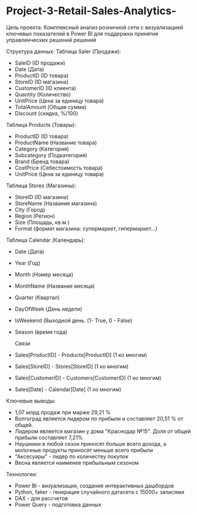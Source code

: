 # Project-3-Retail-Sales-Analytics-

Цель проекта:
Комплексный анализ розничной сети с визуализацией ключевых показателей в Power BI для поддержки принятия управленческих решений решений

Структура данных:
Таблица Saler (Продажи):
- SaleID (ID продажи)
- Date (Дата)
- ProductID (ID товара)
- StoreID (ID магазина)
- CustomerID (ID клиента)
- Quantity (Количество)
- UnitPrice (Цена за единицу товара)
- TotalAmount (Общая сумма)
- Discount (скидка, %/100)

Таблица Products (Товары):
- ProductID (ID товара)
- ProductName (Название товара)
- Category (Категория)
- Subcategory (Подкатегория)
- Brand (Бренд товара)
- CostPrice (Себестоимость товара)
- UnitPrice (Цена за единицу товара)

Таблица Stores (Магазины):
- StoreID (ID магазина)
- StoreName (Название магазина)
- City (Город)
- Region (Регион)
- Size (Площадь, кв.м.)
- Format (формат магазина: супермаркет, гипермаркет...)

Таблица Calendar (Календарь):

- Date (Дата)
- Year (Год)
- Month (Номер месяца)
- MonthName (Название месяца)
- Quarter (Квартал)
- DayOfWeek (День недели)
- IsWeekend (Выходной день. (1- True, 0 - False)
- Season (время года)

  Связи
- Sales[ProductID] - Products[ProductID]  (1 ко многим)  
- Sales[StoreID] - Stores[StoreID]  (1 ко многим)
- Sales[CustomerID] - Customers[CustomerID]  (1 ко многим)
- Sales[Date] - Calendar[Date]  (1 ко многим)


Ключевые выводы: 
 - 1,07 млрд продаж при марже 29,21 %
 - Волгоград является лидером по прибыли и составляет 20,51 % от общей.
 - Лидером является магазин у дома "Краснодар №15". Доля от общей прибыли составляет 7,21%
 - Наушники в любой сезон приносят больше всего дохода, а молочные продукты приносят меньше всего прибыли
 - "Аксесуары" - лидер по количеству покупок
 - Весна является наименее прибыльным сезоном


Технологии:
 - Power BI - визуализация, создание интерактивных дашбордов
 - Python, faker - генерация случайного датасета с 15000+ записями
 - DAX - для рассчетов
 - Power Query - подготовка данных
